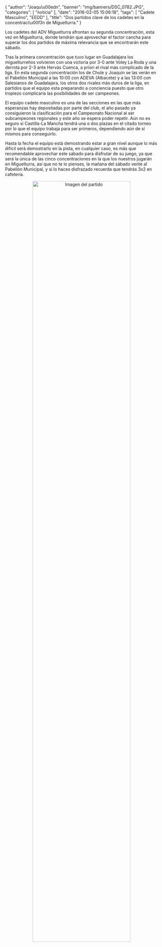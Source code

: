 {
  "author": "Joaqu\u00edn", 
  "banner": "img/banners/DSC_0782.JPG", 
  "categories": [
    "noticia"
  ], 
  "date": "2016-02-05 15:06:18", 
  "tags": [
    "Cadete Masculino", 
    "EEDD"
  ], 
  "title": "Dos partidos clave de los cadetes en la concentraci\u00f3n de Miguelturra."
}

Los cadetes del ADV Miguelturra afrontan su segunda concentración, esta vez en Miguelturra, donde tendrán que aprovechar el factor cancha para superar los dos partidos de máxima relevancia que se encontrarán este sábado.

Tras la primera concentración que tuvo lugar en Guadalajara los miguelturreños volvieron con una victoria por 3-0 ante Voley La Roda y una derrota por 2-3 ante Hervás Cuenca, a priori el rival más complicado de la liga. En esta segunda concentración los de Chule y Joaquín se las verán en el Pabellón Municipal a las 10:00 con ADEVA (Albacete) y a las 13:00 con Salesianos de Guadalajara, los otros dos rivales más duros de la liga, en partidos que el equipo esta preparando a conciencia puesto que otro tropiezo complicaría las posibilidades de ser campeones.

El equipo cadete masculino es una de las secciones en las que más esperanzas hay depositadas por parte del club, el año pasado ya consiguieron la clasificación para el Campeonato Nacional al ser subcampeones regionales y este año se espera poder repetir. Aún no es seguro si Castilla-La Mancha tendrá una o dos plazas en el citado torneo por lo que el equipo trabaja para ser primeros, dependiendo aún de sí mismos para conseguirlo.

Hasta la fecha el equipo está demostrando estar a gran nivel aunque lo más difícil será demostrarlo en la pista, en cualquier caso, es más que recomendable aprovechar este sábado para disfrutar de su juego, ya que será la única de las cinco concentraciones en la que los nuestros jugarán en Miguelturra, así que no te lo pienses, la mañana del sábado vente al Pabellón Municipal, y si lo haces disfrazado recuerda que tendrás 3x2 en cafetería.

<center>
<a target="_new" href="http://www.advmiguelturra.org/drupal/sites/default/files/DSC_0782.JPG"> 
<img alt="Imagen del partido" width="80%" align="center" src="http://www.advmiguelturra.org/drupal/sites/default/files/DSC_0782.JPG"/> </a> </center> 

